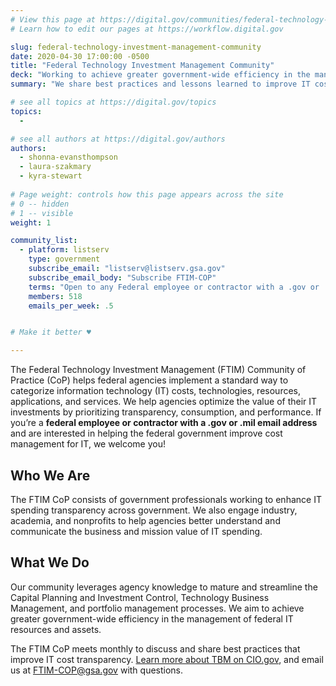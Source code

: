 ```yaml
---
# View this page at https://digital.gov/communities/federal-technology-investment-management-community
# Learn how to edit our pages at https://workflow.digital.gov

slug: federal-technology-investment-management-community
date: 2020-04-30 17:00:00 -0500
title: "Federal Technology Investment Management Community"
deck: "Working to achieve greater government-wide efficiency in the management of federal IT resources and assets"
summary: "We share best practices and lessons learned to improve IT cost transparency across government."

# see all topics at https://digital.gov/topics
topics:
  - 

# see all authors at https://digital.gov/authors
authors:
  - shonna-evansthompson
  - laura-szakmary
  - kyra-stewart
  
# Page weight: controls how this page appears across the site
# 0 -- hidden
# 1 -- visible
weight: 1

community_list:
  - platform: listserv
    type: government
    subscribe_email: "listserv@listserv.gsa.gov"
    subscribe_email_body: "Subscribe FTIM-COP"
    terms: "Open to any Federal employee or contractor with a .gov or .mil email address."
    members: 518
    emails_per_week: .5


# Make it better ♥

---
```


The Federal Technology Investment Management (FTIM) Community of Practice (CoP) helps federal agencies implement a standard way to categorize information technology (IT) costs, technologies, resources, applications, and services. We help agencies optimize the value of their IT investments by prioritizing transparency, consumption, and performance. If you’re a **federal employee or contractor with a .gov or .mil email address** and are interested in helping the federal government improve cost management for IT, we welcome you!

## Who We Are
The FTIM CoP consists of government professionals working to enhance IT spending transparency across government. We also engage industry, academia, and nonprofits to help agencies better understand and communicate the business and mission value of IT spending.

## What We Do
Our community leverages agency knowledge to mature and streamline the Capital Planning and Investment Control, Technology Business Management, and portfolio management processes. We aim to achieve greater government-wide efficiency in the management of federal IT resources and assets.

The FTIM CoP meets monthly to discuss and share best practices that improve IT cost transparency. [Learn more about TBM on CIO.gov](https://www.cio.gov/policies-and-priorities/tbm/), and email us at [FTIM-COP@gsa.gov](mailto:FTIM-COP@gsa.gov) with questions.



